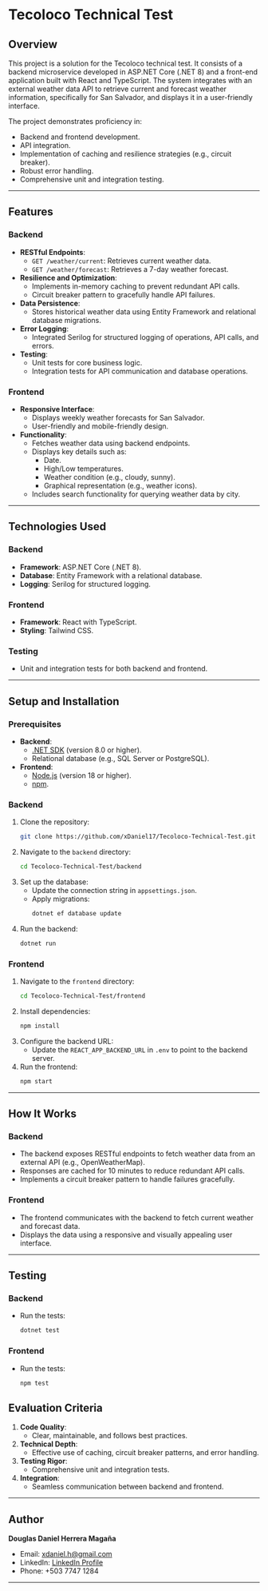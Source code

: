 # Tecoloco Technical Test

## Overview

This project is a solution for the Tecoloco technical test. It consists of a backend microservice developed in ASP.NET Core (.NET 8) and a front-end application built with React and TypeScript. The system integrates with an external weather data API to retrieve current and forecast weather information, specifically for San Salvador, and displays it in a user-friendly interface.

The project demonstrates proficiency in:
- Backend and frontend development.
- API integration.
- Implementation of caching and resilience strategies (e.g., circuit breaker).
- Robust error handling.
- Comprehensive unit and integration testing.

---

## Features

### Backend
- **RESTful Endpoints**:
  - `GET /weather/current`: Retrieves current weather data.
  - `GET /weather/forecast`: Retrieves a 7-day weather forecast.
- **Resilience and Optimization**:
  - Implements in-memory caching to prevent redundant API calls.
  - Circuit breaker pattern to gracefully handle API failures.
- **Data Persistence**:
  - Stores historical weather data using Entity Framework and relational database migrations.
- **Error Logging**:
  - Integrated Serilog for structured logging of operations, API calls, and errors.
- **Testing**:
  - Unit tests for core business logic.
  - Integration tests for API communication and database operations.

### Frontend
- **Responsive Interface**:
  - Displays weekly weather forecasts for San Salvador.
  - User-friendly and mobile-friendly design.
- **Functionality**:
  - Fetches weather data using backend endpoints.
  - Displays key details such as:
    - Date.
    - High/Low temperatures.
    - Weather condition (e.g., cloudy, sunny).
    - Graphical representation (e.g., weather icons).
  - Includes search functionality for querying weather data by city.

---

## Technologies Used

### Backend
- **Framework**: ASP.NET Core (.NET 8).
- **Database**: Entity Framework with a relational database.
- **Logging**: Serilog for structured logging.

### Frontend
- **Framework**: React with TypeScript.
- **Styling**: Tailwind CSS.

### Testing
- Unit and integration tests for both backend and frontend.

---

## Setup and Installation

### Prerequisites
- **Backend**:
  - [.NET SDK](https://dotnet.microsoft.com/download) (version 8.0 or higher).
  - Relational database (e.g., SQL Server or PostgreSQL).
- **Frontend**:
  - [Node.js](https://nodejs.org/) (version 18 or higher).
  - [npm](https://www.npmjs.com/).

### Backend
1. Clone the repository:
   ```bash
   git clone https://github.com/xDaniel17/Tecoloco-Technical-Test.git
   ```
2. Navigate to the `backend` directory:
   ```bash
   cd Tecoloco-Technical-Test/backend
   ```
3. Set up the database:
   - Update the connection string in `appsettings.json`.
   - Apply migrations:
     ```bash
     dotnet ef database update
     ```
4. Run the backend:
   ```bash
   dotnet run
   ```

### Frontend
1. Navigate to the `frontend` directory:
   ```bash
   cd Tecoloco-Technical-Test/frontend
   ```
2. Install dependencies:
   ```bash
   npm install
   ```
3. Configure the backend URL:
   - Update the `REACT_APP_BACKEND_URL` in `.env` to point to the backend server.
4. Run the frontend:
   ```bash
   npm start
   ```

---

## How It Works

### Backend
- The backend exposes RESTful endpoints to fetch weather data from an external API (e.g., OpenWeatherMap).
- Responses are cached for 10 minutes to reduce redundant API calls.
- Implements a circuit breaker pattern to handle failures gracefully.

### Frontend
- The frontend communicates with the backend to fetch current weather and forecast data.
- Displays the data using a responsive and visually appealing user interface.

---

## Testing

### Backend
- Run the tests:
  ```bash
  dotnet test
  ```

### Frontend
- Run the tests:
  ```bash
  npm test
  ```



## Evaluation Criteria

1. **Code Quality**:
   - Clear, maintainable, and follows best practices.
2. **Technical Depth**:
   - Effective use of caching, circuit breaker patterns, and error handling.
3. **Testing Rigor**:
   - Comprehensive unit and integration tests.
4. **Integration**:
   - Seamless communication between backend and frontend.

---

## Author

**Douglas Daniel Herrera Magaña**  
- Email: [xdaniel.h@gmail.com](mailto:xdaniel.h@gmail.com)  
- LinkedIn: [LinkedIn Profile](https://www.linkedin.com/in/ddhm92/)  
- Phone: +503 7747 1284  

---